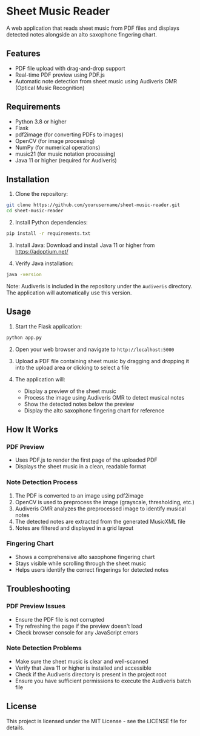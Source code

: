 # Sheet Music Reader

A web application that reads sheet music from PDF files and displays detected notes alongside an alto saxophone fingering chart.

## Features

- PDF file upload with drag-and-drop support
- Real-time PDF preview using PDF.js
- Automatic note detection from sheet music using Audiveris OMR (Optical Music Recognition)

## Requirements

- Python 3.8 or higher
- Flask
- pdf2image (for converting PDFs to images)
- OpenCV (for image processing)
- NumPy (for numerical operations)
- music21 (for music notation processing)
- Java 11 or higher (required for Audiveris)

## Installation

1. Clone the repository:
```bash
git clone https://github.com/yourusername/sheet-music-reader.git
cd sheet-music-reader
```

2. Install Python dependencies:
```bash
pip install -r requirements.txt
```

3. Install Java:
   Download and install Java 11 or higher from https://adoptium.net/


4. Verify Java installation:
```bash
java -version
```

Note: Audiveris is included in the repository under the `Audiveris` directory. The application will automatically use this version.

## Usage

1. Start the Flask application:
```bash
python app.py
```

2. Open your web browser and navigate to `http://localhost:5000`

3. Upload a PDF file containing sheet music by dragging and dropping it into the upload area or clicking to select a file

4. The application will:
   - Display a preview of the sheet music
   - Process the image using Audiveris OMR to detect musical notes
   - Show the detected notes below the preview
   - Display the alto saxophone fingering chart for reference

## How It Works

### PDF Preview
- Uses PDF.js to render the first page of the uploaded PDF
- Displays the sheet music in a clean, readable format

### Note Detection Process
1. The PDF is converted to an image using pdf2image
2. OpenCV is used to preprocess the image (grayscale, thresholding, etc.)
3. Audiveris OMR analyzes the preprocessed image to identify musical notes
4. The detected notes are extracted from the generated MusicXML file
5. Notes are filtered and displayed in a grid layout

### Fingering Chart
- Shows a comprehensive alto saxophone fingering chart
- Stays visible while scrolling through the sheet music
- Helps users identify the correct fingerings for detected notes

## Troubleshooting

### PDF Preview Issues
- Ensure the PDF file is not corrupted
- Try refreshing the page if the preview doesn't load
- Check browser console for any JavaScript errors

### Note Detection Problems
- Make sure the sheet music is clear and well-scanned
- Verify that Java 11 or higher is installed and accessible
- Check if the Audiveris directory is present in the project root
- Ensure you have sufficient permissions to execute the Audiveris batch file

## License

This project is licensed under the MIT License - see the LICENSE file for details. 